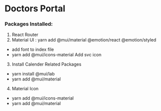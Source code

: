 # Doctors Portal


### Packages Installed:
1. React Router
2. Material UI : yarn add @mui/material @emotion/react @emotion/styled
  - add font to index file
  - yarn add @mui/icons-material Add svc icon
3. Install Calender Related Packages
  - yarn install @mui/lab
  - yarn add @mui/material
4. Material Icon
  - yarn add @mui/icons-material
  - yarn add @mui/material


